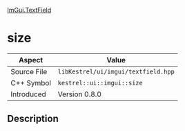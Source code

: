 [ImGui.TextField](index.md)
# size
| Aspect | Value |
| --- | --- |
| Source File | `libKestrel/ui/imgui/textfield.hpp` |
| C++ Symbol | `kestrel::ui::imgui::size` |
| Introduced | Version 0.8.0 |
## Description
